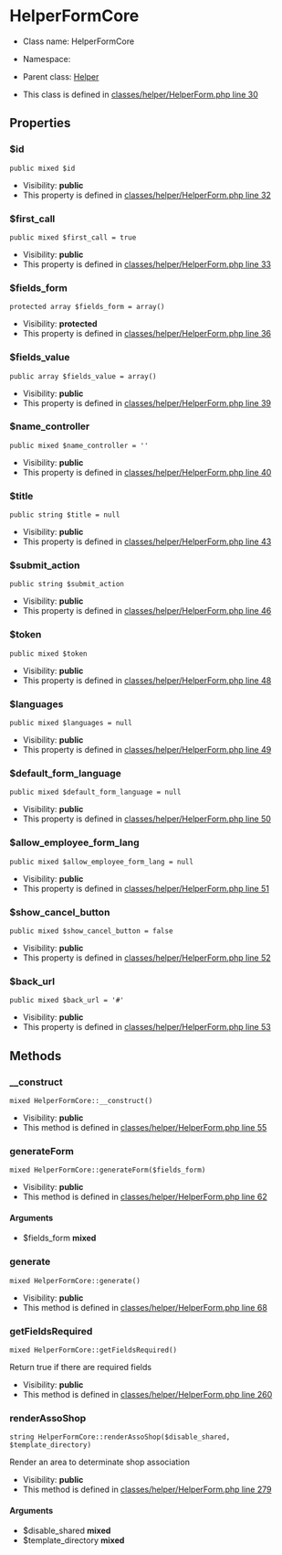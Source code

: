 HelperFormCore
===============






* Class name: HelperFormCore
* Namespace: 
* Parent class: [Helper](HelperCore)

* This class is defined in [classes/helper/HelperForm.php line 30](https://github.com/PrestaShop/PrestaShop/blob/1.6.1.1/classes/helper/HelperForm.php#30)





Properties
----------


### $id

    public mixed $id





* Visibility: **public**
* This property is defined in [classes/helper/HelperForm.php line 32](https://github.com/PrestaShop/PrestaShop/blob/1.6.1.1/classes/helper/HelperForm.php#32)


### $first_call

    public mixed $first_call = true





* Visibility: **public**
* This property is defined in [classes/helper/HelperForm.php line 33](https://github.com/PrestaShop/PrestaShop/blob/1.6.1.1/classes/helper/HelperForm.php#33)


### $fields_form

    protected array $fields_form = array()





* Visibility: **protected**
* This property is defined in [classes/helper/HelperForm.php line 36](https://github.com/PrestaShop/PrestaShop/blob/1.6.1.1/classes/helper/HelperForm.php#36)


### $fields_value

    public array $fields_value = array()





* Visibility: **public**
* This property is defined in [classes/helper/HelperForm.php line 39](https://github.com/PrestaShop/PrestaShop/blob/1.6.1.1/classes/helper/HelperForm.php#39)


### $name_controller

    public mixed $name_controller = ''





* Visibility: **public**
* This property is defined in [classes/helper/HelperForm.php line 40](https://github.com/PrestaShop/PrestaShop/blob/1.6.1.1/classes/helper/HelperForm.php#40)


### $title

    public string $title = null





* Visibility: **public**
* This property is defined in [classes/helper/HelperForm.php line 43](https://github.com/PrestaShop/PrestaShop/blob/1.6.1.1/classes/helper/HelperForm.php#43)


### $submit_action

    public string $submit_action





* Visibility: **public**
* This property is defined in [classes/helper/HelperForm.php line 46](https://github.com/PrestaShop/PrestaShop/blob/1.6.1.1/classes/helper/HelperForm.php#46)


### $token

    public mixed $token





* Visibility: **public**
* This property is defined in [classes/helper/HelperForm.php line 48](https://github.com/PrestaShop/PrestaShop/blob/1.6.1.1/classes/helper/HelperForm.php#48)


### $languages

    public mixed $languages = null





* Visibility: **public**
* This property is defined in [classes/helper/HelperForm.php line 49](https://github.com/PrestaShop/PrestaShop/blob/1.6.1.1/classes/helper/HelperForm.php#49)


### $default_form_language

    public mixed $default_form_language = null





* Visibility: **public**
* This property is defined in [classes/helper/HelperForm.php line 50](https://github.com/PrestaShop/PrestaShop/blob/1.6.1.1/classes/helper/HelperForm.php#50)


### $allow_employee_form_lang

    public mixed $allow_employee_form_lang = null





* Visibility: **public**
* This property is defined in [classes/helper/HelperForm.php line 51](https://github.com/PrestaShop/PrestaShop/blob/1.6.1.1/classes/helper/HelperForm.php#51)


### $show_cancel_button

    public mixed $show_cancel_button = false





* Visibility: **public**
* This property is defined in [classes/helper/HelperForm.php line 52](https://github.com/PrestaShop/PrestaShop/blob/1.6.1.1/classes/helper/HelperForm.php#52)


### $back_url

    public mixed $back_url = '#'





* Visibility: **public**
* This property is defined in [classes/helper/HelperForm.php line 53](https://github.com/PrestaShop/PrestaShop/blob/1.6.1.1/classes/helper/HelperForm.php#53)


Methods
-------


### __construct

    mixed HelperFormCore::__construct()





* Visibility: **public**
* This method is defined in [classes/helper/HelperForm.php line 55](https://github.com/PrestaShop/PrestaShop/blob/1.6.1.1/classes/helper/HelperForm.php#55)




### generateForm

    mixed HelperFormCore::generateForm($fields_form)





* Visibility: **public**
* This method is defined in [classes/helper/HelperForm.php line 62](https://github.com/PrestaShop/PrestaShop/blob/1.6.1.1/classes/helper/HelperForm.php#62)


#### Arguments
* $fields_form **mixed**



### generate

    mixed HelperFormCore::generate()





* Visibility: **public**
* This method is defined in [classes/helper/HelperForm.php line 68](https://github.com/PrestaShop/PrestaShop/blob/1.6.1.1/classes/helper/HelperForm.php#68)




### getFieldsRequired

    mixed HelperFormCore::getFieldsRequired()

Return true if there are required fields



* Visibility: **public**
* This method is defined in [classes/helper/HelperForm.php line 260](https://github.com/PrestaShop/PrestaShop/blob/1.6.1.1/classes/helper/HelperForm.php#260)




### renderAssoShop

    string HelperFormCore::renderAssoShop($disable_shared, $template_directory)

Render an area to determinate shop association



* Visibility: **public**
* This method is defined in [classes/helper/HelperForm.php line 279](https://github.com/PrestaShop/PrestaShop/blob/1.6.1.1/classes/helper/HelperForm.php#279)


#### Arguments
* $disable_shared **mixed**
* $template_directory **mixed**


